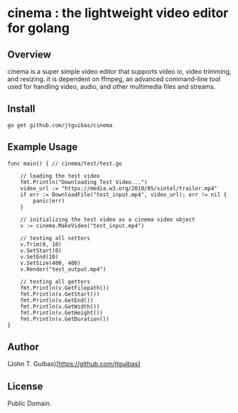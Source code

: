 # cinema : the lightweight video editor for golang

## Overview

cinema is a super simple video editor that supports video io, video trimming, and resizing. it is dependent on ffmpeg, an advanced command-line tool used for handling video, audio, and other multimedia files and streams. 

## Install

```
go get github.com/jtguibas/cinema

```

## Example Usage

```golang
func main() { // cinema/test/test.go

	// loading the test video
	fmt.Println("Downloading Test Video...")
	video_url := "https://media.w3.org/2010/05/sintel/trailer.mp4"
	if err := DownloadFile("test_input.mp4", video_url); err != nil {
		panic(err)
	}

	// initializing the test video as a cinema video object
	v := cinema.MakeVideo("test_input.mp4")

	// testing all setters
	v.Trim(0, 10)
	v.SetStart(0)
	v.SetEnd(10)
	v.SetSize(400, 400)
	v.Render("test_output.mp4")

	// testing all getters
	fmt.Println(v.GetFilepath())
	fmt.Println(v.GetStart())
	fmt.Println(v.GetEnd())
	fmt.Println(v.GetWidth())
	fmt.Println(v.GetHeight())
	fmt.Println(v.GetDuration())
}
```

## Author

(John T. Guibas)[https://github.com/jtguibas]

## License

Public Domain.
